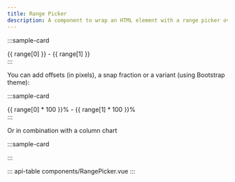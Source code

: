 ```yaml
---
title: Range Picker
description: A component to wrap an HTML element with a range picker overlay.
---
```


:::sample-card
<div class="bg-light p-5">
  <range-picker v-model="range">
    <div class="bg-white p-3 text-center text-uppercase">
      <b-badge>{{ range[0] }}</b-badge> - <b-badge>{{ range[1] }}</b-badge>
    </div>
  </range-picker>
</div>
:::

You can add offsets (in pixels), a snap fraction or a variant (using Bootstrap theme):

:::sample-card
<div class="bg-light p-5">
  <range-picker v-model="range" :start-offset=30 :end-offset=30 :snap=.1 :precision=2 variant="info" hover rounded>
    <div class="bg-white p-3 text-center text-uppercase">
      <b-badge>{{ range[0] * 100 }}%</b-badge> - <b-badge>{{ range[1] * 100 }}%</b-badge>
    </div>
  </range-picker>
</div>
:::

Or in combination with a column chart

:::sample-card
<div class="bg-light p-5">
  <range-picker :snap="1 / dataPerYear.length" variant="dark" v-model="rangeYears" class="py-2" hover>
    <column-chart :bar-padding=0 :bar-margin=20 :highlights="higlightedYears" :data="dataPerYear" :fixed-height="200" no-y-axis no-tooltips />
  </range-picker>
</div>
:::

::: api-table components/RangePicker.vue :::

<script>
import { range } from 'lodash'

export default {
  data() {
    return {
      range: [.2, .8],
      rangeYears: [0, 1 / 5],
      dataPerYear: [
        { 
          date: 2018,
          value: 120
        },
        { 
          date: 2019,
          value: 100
        },
        { 
          date: 2020,
          value: 80
        },
        { 
          date: 2021,
          value: 110
        },
        { 
          date: 2022,
          value: 130
        }
      ]
    }
  },
  computed: {
    rangeStartYear() {
      const start = this.rangeYears[0]
      return this.dataPerYear[Math.ceil(start * (this.dataPerYear.length - 1))].date
    },
    rangeEndYear() {
      const end = this.rangeYears[1]
      return this.dataPerYear[Math.floor(end * (this.dataPerYear.length - 1))].date
    },
    higlightedYears() {
      return range(this.rangeStartYear, this.rangeEndYear + 1)
    }
  }
}
</script>